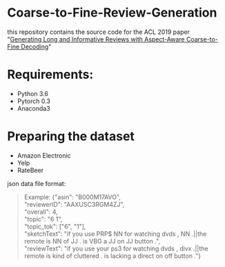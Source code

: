 # Coarse-to-Fine-Review-Generation
this repository contains the source code for the ACL 2019 paper "[Generating Long and Informative Reviews with Aspect-Aware Coarse-to-Fine Decoding](https://arxiv.org/pdf/1906.05667.pdf)"

# Requirements:

- Python 3.6
- Pytorch 0.3
- Anaconda3

# Preparing the dataset

- Amazon Electronic
- Yelp
- RateBeer

json data file format:
> Example:
{"asin": "B000M17AVO", <br>
   "reviewerID": "AAXUSC3RGM4ZJ", <br>
   "overall": 4, <br>
   "topic": "6 1", <br>
   "topic_tok": \["6", "1"\], <br>
   "sketchText": "if you use PRP$ NN for watching dvds , NN .||the remote is NN of JJ . is VBG a JJ on JJ button .", <br>
   "reviewText": "if you use your ps3 for watching dvds , divx .||the remote is kind of cluttered . is lacking a direct on off button ."}
